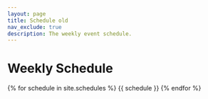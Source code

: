 ```yaml
---
layout: page
title: Schedule old
nav_exclude: true
description: The weekly event schedule.
---
```


# Weekly Schedule

{% for schedule in site.schedules %}
{{ schedule }}
{% endfor %}
